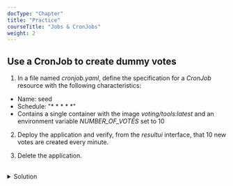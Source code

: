 ```yaml
---
docType: "Chapter"
title: "Practice"
courseTitle: "Jobs & CronJobs"
weight: 2
---
```


## Use a CronJob to create dummy votes

1. In a file named *cronjob.yaml*, define the specification for a *CronJob* resource with the following characteristics:

- Name: seed
- Schedule: "* * * * *"
- Contains a single container with the image *voting/tools:latest* and an environment variable *NUMBER_OF_VOTES* set to 10

2. Deploy the application and verify, from the *resultui* interface, that 10 new votes are created every minute.

3. Delete the application.

<br/>
<details>
<summary markdown="span">Solution</summary>

1. The specification to define the *seed* CronJob is as follows:

    ``` yaml {filename="cronjob.yaml"}
    apiVersion: batch/v1
    kind: CronJob
    metadata:
      name: seed
    spec:
      schedule: "* * * * *"
      jobTemplate:
        metadata:
          name: seed
        spec:
          template:
            spec:
              containers:
              - image: voting/tools:latest
                name: seed
                env:
                - name: NUMBER_OF_VOTES
                  value: "10"
                imagePullPolicy: Always
              restartPolicy: OnFailure
    ```

2. Deploy the application with the following command from the *manifests* directory:

``` bash
kubectl apply -f .
```

Using the IP address of one of the cluster nodes, you can access the vote and result interfaces via ports *31000* and *31001* respectively. If you observe the *result* interface for a few minutes, you will see that 10 new votes are created every minute.

![result]({{< usestatic "k8s-workshop/result.png" >}})

3. Delete the application with the following command from the *manifests* directory:

``` bash
kubectl delete -f .
```

</details>

